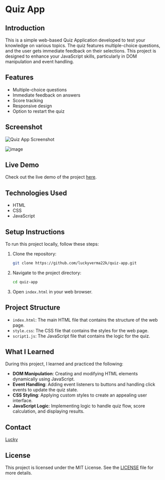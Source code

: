 # Quiz App

## Introduction

This is a simple web-based Quiz Application developed to test your knowledge on various topics. The quiz features multiple-choice questions, and the user gets immediate feedback on their selections. This project is designed to enhance your JavaScript skills, particularly in DOM manipulation and event handling.

## Features

- Multiple-choice questions
- Immediate feedback on answers
- Score tracking
- Responsive design
- Option to restart the quiz

## Screenshot

![Quiz App Screenshot](https://github.com/luckyverma22k/Quiz_App/assets/97178817/b65165c9-73c7-465f-9848-ed5820395181)

![image](https://github.com/luckyverma22k/Quiz_App/assets/97178817/b3bf8f0d-f7e7-4e46-b174-d321edd5e340)


## Live Demo

Check out the live demo of the project [here](https://quiz-app-mu-silk.vercel.app/).

## Technologies Used

- HTML
- CSS
- JavaScript

## Setup Instructions

To run this project locally, follow these steps:

1. Clone the repository:
    ```bash
    git clone https://github.com/luckyverma22k/quiz-app.git
    ```
2. Navigate to the project directory:
    ```bash
    cd quiz-app
    ```
3. Open `index.html` in your web browser.

## Project Structure

- `index.html`: The main HTML file that contains the structure of the web page.
- `style.css`: The CSS file that contains the styles for the web page.
- `script1.js`: The JavaScript file that contains the logic for the quiz.

## What I Learned

During this project, I learned and practiced the following:

- **DOM Manipulation**: Creating and modifying HTML elements dynamically using JavaScript.
- **Event Handling**: Adding event listeners to buttons and handling click events to update the quiz state.
- **CSS Styling**: Applying custom styles to create an appealing user interface.
- **JavaScript Logic**: Implementing logic to handle quiz flow, score calculation, and displaying results.

## Contact

[Lucky](https://github.com/luckyverma22k)

## License

This project is licensed under the MIT License. See the [LICENSE](LICENSE) file for more details.
